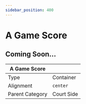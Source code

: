 ```yaml
---
sidebar_position: 400
---
```

    
# A Game Score

## Coming Soon...

|     A Game Score  ||
| -------- | ------- |
| Type  |  Container | Visibility | Image | Text  |
| Alignment |  `center`     |
| Parent Category    | Court Side    |
